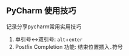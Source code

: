 ## PyCharm 使用技巧

记录分享pycharm常用实用技巧

1. 单引号<->双引号: `alt`+`enter`
2. Postfix Completion 功能: 结束位置插入`.`符号

